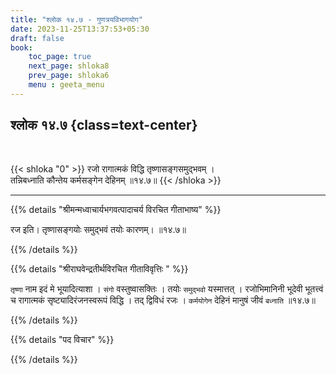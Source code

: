 ```yaml
---
title: "श्लोक १४.७ - गुणत्रयविभागयोग"
date: 2023-11-25T13:37:53+05:30
draft: false
book:
    toc_page: true
    next_page: shloka8
    prev_page: shloka6
    menu : geeta_menu
---
```




## श्लोक १४.७ {class=text-center}

<br/>

{{< shloka  "0"  >}}
रजो रागात्मकं विद्धि तृष्णासङ्गसमुद्भवम् ।  
तन्निबध्नाति कौन्तेय कर्मसङ्गेन देहिनम् ॥१४.७॥
{{< /shloka >}}

---


{{% details "श्रीमन्मध्वाचार्यभगवत्पादाचर्य विरचित  गीताभाष्य" %}}

रज इति। तृष्णासङ्गयोः समुद्भवं तयोः कारणम्। ॥१४.७॥

{{% /details %}}



{{% details "श्रीराघवेन्द्रतीर्थविरचित गीताविवृत्तिः " %}}

`तृष्णा` नाम इदं मे भूयादित्याशा । `संगो` वस्तुष्वासक्तिः । 
तयोः `समुद्भवो` यस्मात्तत्‌ । रजोभिमानिनी भूदेवी भूतत्त्वं च 
रागात्मकं सृष्ट्यादिरंजनस्वरूपं विद्धि । तद् द्विविधं रजः । 
`कर्मयोगेन` देहिनं मानुषं जीवं `बध्नाति` ॥१४.७॥


{{% /details %}}



{{% details "पद विचार" %}}


{{% /details %}}
